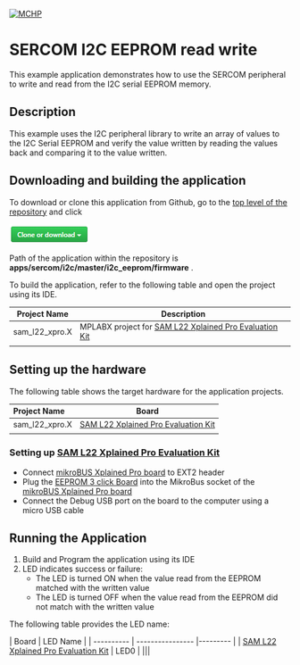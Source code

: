 [![MCHP](https://www.microchip.com/ResourcePackages/Microchip/assets/dist/images/logo.png)](https://www.microchip.com)

# SERCOM I2C EEPROM read write

This example application demonstrates how to use the SERCOM peripheral to write and read from the I2C serial EEPROM memory.

## Description

This example uses the I2C peripheral library to write an array of values to the I2C Serial EEPROM and verify the value written by reading the values back and comparing it to the value written.

## Downloading and building the application

To download or clone this application from Github, go to the [top level of the repository](https://github.com/Microchip-MPLAB-Harmony/csp_apps_sam_l22) and click

![clone](../../../../../docs/images/clone.png)

Path of the application within the repository is **apps/sercom/i2c/master/i2c_eeprom/firmware** .

To build the application, refer to the following table and open the project using its IDE.

| Project Name      | Description                                    |
| ----------------- | ---------------------------------------------- |
| sam_l22_xpro.X | MPLABX project for [SAM L22 Xplained Pro Evaluation Kit](https://www.microchip.com/developmenttools/ProductDetails/ATSAML22-XPRO-B) |
|||

## Setting up the hardware

The following table shows the target hardware for the application projects.

| Project Name| Board|
|:---------|:---------:|
| sam_l22_xpro.X | [SAM L22 Xplained Pro Evaluation Kit](https://www.microchip.com/developmenttools/ProductDetails/ATSAML22-XPRO-B)
|||

### Setting up [SAM L22 Xplained Pro Evaluation Kit](https://www.microchip.com/developmenttools/ProductDetails/ATSAML22-XPRO-B)

- Connect [mikroBUS Xplained Pro board](https://www.microchip.com/developmenttools/ProductDetails/ATMBUSADAPTER-XPRO) to EXT2 header
- Plug the [EEPROM 3 click Board](https://www.mikroe.com/eeprom-3-click) into the MikroBus socket of the [mikroBUS Xplained Pro board](https://www.microchip.com/developmenttools/ProductDetails/ATMBUSADAPTER-XPRO)
- Connect the Debug USB port on the board to the computer using a micro USB cable

## Running the Application

1. Build and Program the application using its IDE
2. LED indicates success or failure:
    - The LED is turned ON when the value read from the EEPROM matched with the written value
    - The LED is turned OFF when the value read from the EEPROM did not match with the written value

The following table provides the LED name:

| Board      | LED Name |
| ---------- | ---------------- |--------- |
| [SAM L22 Xplained Pro Evaluation Kit](https://www.microchip.com/developmenttools/ProductDetails/ATSAML22-XPRO-B) | LED0 |
|||
